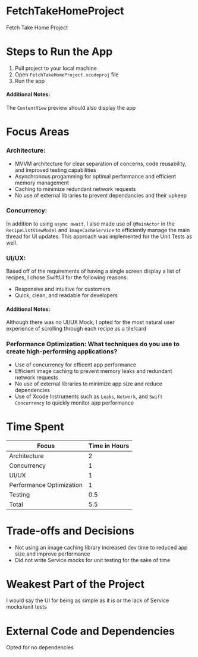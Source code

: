 # FetchTakeHomeProject
Fetch Take Home Project

# Steps to Run the App
1. Pull project to your local machine
2. Open `FetchTakeHomeProject.xcodeproj` file
3. Run the app

#### Additional Notes:
The `ContentView` preview should also display the app

# Focus Areas
### Architecture:

* MVVM architecture for clear separation of concerns, code reusability, and improved testing capabilities
* Asynchronous progamming for optimal performance and efficient memory management
* Caching to minimize redundant network requests
* No use of external libraries to prevent dependancies and their upkeep

### Concurrency:
In addition to using  `async await`, I also made use of `@MainActor` in the `RecipeListViewModel` and `ImageCacheService` to efficiently manage the main thread for UI updates.
This approach was implemented for the Unit Tests as well.

### UI/UX:
Based off of the requirements of having a single screen display a list of recipes, I chose SwiftUI for the following reasons:

* Responsive and intuitive for customers
* Quick, clean, and readable for developers

#### Additional Notes:
Although there was no UI/UX Mock, I opted for the most natural user experience of scrolling through each recipe as a tile/card

### Performance Optimization: What techniques do you use to create high-performing applications?
* Use of concurrency for efficent app performance
* Efficient image caching to prevent memory leaks and redundant network requests
* No use of external libraries to minimize app size and reduce dependencies
* Use of Xcode Instruments such as `Leaks`, `Network`, and `Swift Concurrency` to quickly monitor app performance

# Time Spent
| Focus  | Time in Hours |
| ------------- | ------------- |
| Architecture | 2 |
| Concurrency | 1 |
| UI/UX | 1 |
| Performance Optimization | 1 |
| Testing | 0.5 |
| Total | 5.5  |

# Trade-offs and Decisions
* Not using an image caching library increased dev time to reduced app size and improve performance
* Did not write Service mocks for unit testing for the sake of time

# Weakest Part of the Project
I would say the UI for being as simple as it is or the lack of Service mocks/unit tests

# External Code and Dependencies
Opted for no dependencies
